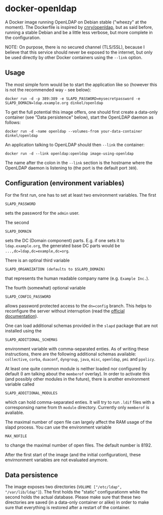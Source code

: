 docker-openldap
===============

A Docker image running OpenLDAP on Debian stable ("wheezy" at the moment). The
Dockerfile is inspired by
[cnry/openldap](https://registry.hub.docker.com/u/cnry/openldap/), but as said
before, running a stable Debian and be a little less verbose, but more complete
in the configuration.

NOTE: On purpose, there is no secured channel (TLS/SSL), because I believe that
this service should never be exposed to the internet, but only be used directly
by other Docker containers using the `--link` option.

Usage
-----

The most simple form would be to start the application like so (however this is
not the recommended way - see below):

    docker run -d -p 389:389 -e SLAPD_PASSWORD=mysecretpassword -e SLAPD_DOMAIN=ldap.example.org dinkel/openldap

To get the full potential this image offers, one should first create a data-only
container (see "Data persistence" below), start the OpenLDAP daemon as follows:

    docker run -d -name openldap --volumes-from your-data-container dinkel/openldap

An application talking to OpenLDAP should then `--link` the container:

    docker run -d --link openldap:openldap image-using-openldap

The name after the colon in the `--link` section is the hostname where the
OpenLDAP daemon is listening to (the port is the default port `389`).

Configuration (environment variables)
-------------------------------------

For the first run, one has to set at least two environment variables. The first

    SLAPD_PASSWORD

sets the password for the `admin` user.

The second

    SLAPD_DOMAIN

sets the DC (Domain component) parts. E.g. if one sets it to `ldap.example.org`,
the generated base DC parts would be `...,dc=ldap,dc=example,dc=org`.

There is an optinal third variable

    SLAPD_ORGANIZATION (defaults to $SLAPD_DOMAIN)

that represents the human readable company name (e.g. `Example Inc.`).

The fourth (somewhat) optional variable

    SLAPD_CONFIG_PASSWORD

allows password protected access to the `dn=config` branch. This helps to
reconfigure the server without interruption (read the
[official documentation](http://www.openldap.org/doc/admin24/guide.html#Configuring%20slapd)).

One can load additional schemas provided in the `slapd` package that are not
installed using the

    SLAPD_ADDITIONAL_SCHEMAS

environment variable with comma-separated enties. As of writing these
instructions, there are the following additional schemas available:
`collective`, `corba`, `duaconf`, `dyngroup`, `java`, `misc`, `openldap`, `pmi`
and `ppolicy`.

At least one quite common module is neither loaded nor configured by default (I
am talking about the `memberof` overlay). In order to activate this (and
possibly other modules in the future), there is another environment variable
called

    SLAPD_ADDITIONAL_MODULES

which can hold comma-separated enties. It will try to run `.ldif` files with
a corresponsing name from th `module` directory. Currently only `memberof` is
avaliable.

The maximal number of open file can largely affect the RAM usage of the slapd
process. You can use the environment variable

    MAX_NOFILE

to change the maximal number of open files. The default number is 8192.

After the first start of the image (and the initial configuration), these
envirnonment variables are not evaluated anymore.

Data persistence
----------------

The image exposes two directories (`VOLUME ["/etc/ldap", "/var/lib/ldap"]`).
The first holds the "static" configurationm while the second holds the actual
database. Please make sure that these two directories are saved (in a data-only
container or alike) in order to make sure that everything is restored after a
restart of the container.
